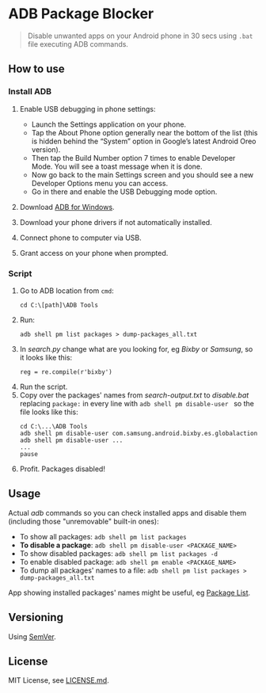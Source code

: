 # ADB Package Blocker

>Disable unwanted apps on your Android phone in 30 secs using `.bat` file executing ADB commands.

## How to use
### Install ADB
1) Enable USB debugging in phone settings:
    - Launch the Settings application on your phone.
    - Tap the About Phone option generally near the bottom of the list (this is hidden behind the “System” option in Google’s latest Android Oreo version).
    - Then tap the Build Number option 7 times to enable Developer Mode. You will see a toast message when it is done.
    - Now go back to the main Settings screen and you should see a new Developer Options menu you can access.
    - Go in there and enable the USB Debugging mode option.

2) Download [ADB for Windows](https://dl.google.com/android/repository/platform-tools-latest-windows.zip).

3) Download your phone drivers if not automatically installed.

4) Connect phone to computer via USB.

5) Grant access on your phone when prompted.

### Script

1) Go to ADB location from `cmd`: 
    ```
    cd C:\[path]\ADB Tools
2) Run:
    ```
    adb shell pm list packages > dump-packages_all.txt
3) In *search.py* change what are you looking for, eg _Bixby_ or _Samsung_, so it looks like this:
    ```
    reg = re.compile(r'bixby')
4)  Run the script.
5) Copy over the packages' names from *search-output.txt* to *disable.bat* replacing `package:` in every line with `adb shell pm disable-user ` so the file looks like this:
    ```
    cd C:\...\ADB Tools
    adb shell pm disable-user com.samsung.android.bixby.es.globalaction
    adb shell pm disable-user ...
    ...
    pause
    ```
6) Profit. Packages disabled!

## Usage

 Actual _adb_ commands so you can check installed apps and disable them (including those "unremovable" built-in ones):

- To show all packages: `adb shell pm list packages`
- **To disable a package**: `adb shell pm disable-user <PACKAGE_NAME>`
- To show disabled packages: `adb shell pm list packages -d`
- To enable disabled package: `adb shell pm enable <PACKAGE_NAME>`
- To dump all packages' names to a file: `adb shell pm list packages > dump-packages_all.txt`

App showing installed packages' names might be useful, eg [Package List](https://play.google.com/store/apps/details?id=me.iofel.packagelist).

## Versioning

Using [SemVer](http://semver.org/).

## License

MIT License, see [LICENSE.md](https://github.com/vardecab/adb-package_blocker/blob/master/LICENSE).